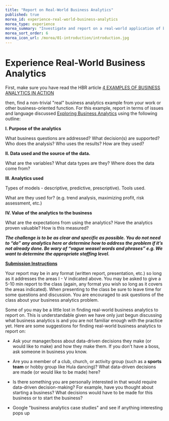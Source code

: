 ```yaml
---
title: "Report on Real-World Business Analytics"
published: true
morea_id: experience-real-world-business-analytics
morea_type: experience
morea_summary: "Investigate and report on a real-world application of business analytics."
morea_sort_order: 6
morea_icon_url: /morea/01-introduction/introduction.jpg
---
```


# Experience Real-World Business Analytics

First, make sure you have read the HBR article [4 EXAMPLES OF BUSINESS ANALYTICS IN ACTION](https://online.hbs.edu/blog/post/business-analytics-examples)

then, find a non-trivial "real" business analytics example from your work or other business-oriented function. For this example, report in terms of issues and language discussed [Exploring Business Analytics](Exploring_BA.pptx) using the following outline:

**I. Purpose of the analytics**

What business questions are addressed? What decision(s) are supported? Who does the analysis? Who uses the results? How are they used?

**II. Data used and the source of the data.**

What are the variables? What data types are they? Where does the data come from?

**III. Analytics used**

Types of models - descriptive, predictive, prescriptive). Tools used.

What are they used for? (e.g. trend analysis, maximizing profit, risk assessment, etc.)

**IV. Value of the analytics to the business**

What are the expectations from using the analytics? Have the analytics proven valuable? How is this measured?



**_The challenge is to be as clear and specific as possible. You do not need to “do” any analytics here or determine how to address the problem if it’s not already done. Be wary of “vague weasel words and phrases” e.g. We want to determine the appropriate staffing level._**



**<span style="text-decoration:underline;">Submission Instructions</span>**

Your report may be in any format (written report, presentation, etc.) so long as it addresses the areas I - V indicated above. You may be asked to give a 5-10 min report to the class (again, any format you wish so long as it covers the areas indicated). When presenting to the class be sure to leave time for some questions and discussion. You are encouraged to ask questions of the class about your business analytics problem.





Some of you may be a little lost in finding real-world business analytics to report on. This is understandable given we have only just begun discussing what business analytics is and you are not familiar enough with the practice yet.  Here are some suggestions for finding real-world business analytics to report on:

- Ask your manager/boss about data-driven decisions they make (or would like to make) and how they make them. If you don't have a boss, ask someone in business you know.

- Are you a member of a club, church, or activity group (such as a **sports team** or hobby group like Hula dancing)? What data-driven decisions are made (or would like to be made) here?

- Is there something you are personally interested in that would require data-driven decision-making? For example, have you thought about starting a business? What decisions would have to be made for this business or to start the business?

- Google "business analytics case studies" and see if anything interesting pops up  

